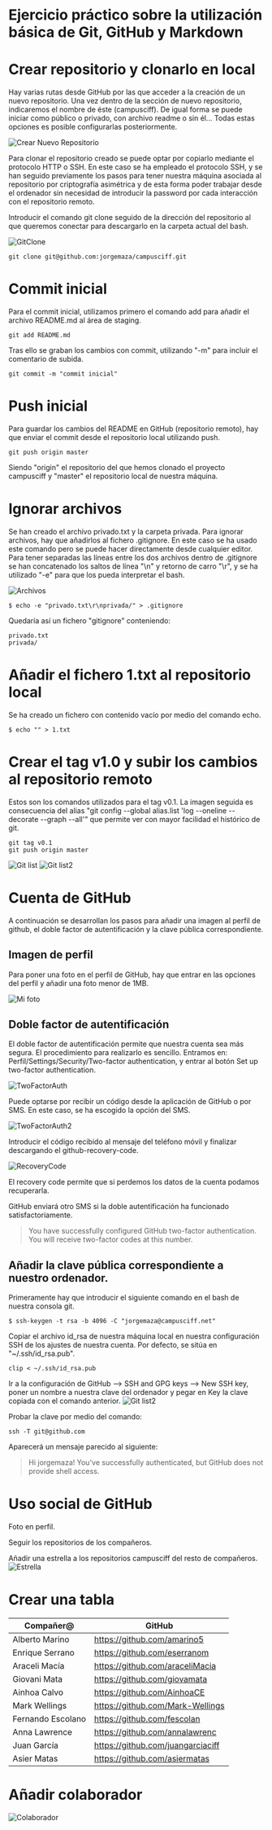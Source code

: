 # Ejercicio práctico sobre la utilización básica de Git, GitHub y Markdown

# Crear repositorio y clonarlo en local

Hay varias rutas desde GitHub por las que acceder a la creación de un nuevo repositorio. Una vez dentro de la sección de nuevo repositorio, indicaremos el nombre de éste (campusciff). De igual forma se puede iniciar como público o privado, con archivo readme o sin él... Todas estas opciones es posible configurarlas posteriormente.

![Crear Nuevo Repositorio](https://github.com/jorgemaza/campusciff/blob/master/img/CrearNuevoRepositorio.PNG)

Para clonar el repositorio creado se puede optar por copiarlo mediante el protocolo HTTP o SSH. En este caso se ha empleado el protocolo SSH, y se han seguido previamente los pasos para tener nuestra máquina asociada al repositorio por criptografía asimétrica y de esta forma poder trabajar desde el ordenador sin necesidad de introducir la password por cada interacción con el repositorio remoto. 

Introducir el comando git clone seguido de la dirección del repositorio al que queremos conectar para descargarlo en la carpeta actual del bash.

![GitClone](https://github.com/jorgemaza/campusciff/blob/master/img/SSH%20github.PNG)

```Shell
git clone git@github.com:jorgemaza/campusciff.git
```

# Commit inicial
Para el commit inicial, utilizamos primero el comando add para añadir el archivo README.md al área de staging.

```Shell
git add README.md
```

Tras ello se graban los cambios con commit, utilizando "-m" para incluir el comentario de subida.

```Shell
git commit -m "commit inicial"
```

# Push inicial
Para guardar los cambios del README en GitHub (repositorio remoto), hay que enviar el commit desde el repositorio local utilizando push.

```Shell
git push origin master
```

Siendo "origin" el repositorio del que hemos clonado el proyecto campusciff y "master" el repositorio local de nuestra máquina.

# Ignorar archivos

Se han creado el archivo privado.txt y la carpeta privada. Para ignorar archivos, hay que añadirlos al fichero .gitignore. En este caso se ha usado este comando pero se puede hacer directamente desde cualquier editor. Para tener separadas las líneas entre los dos archivos dentro de .gitignore se han concatenado los saltos de línea "\n" y retorno de carro "\r", y se ha utilizado "-e" para que los pueda interpretar el bash.

![Archivos](https://github.com/jorgemaza/campusciff/blob/master/img/Crear%20privadotxt.PNG)

```Shell
$ echo -e "privado.txt\r\nprivada/" > .gitignore
```

Quedaría así un fichero "gitignore" conteniendo:
```File
privado.txt
privada/
```
# Añadir el fichero 1.txt al repositorio local
Se ha creado un fichero con contenido vacío por medio del comando echo.
```Shell
$ echo "" > 1.txt
```
# Crear el tag v1.0 y subir los cambios al repositorio remoto
Estos son los comandos utilizados para el tag v0.1. La imagen seguida es consecuencia del alias "git config --global alias.list 'log --oneline --decorate --graph --all'" que permite ver con mayor facilidad el histórico de git.

```Shell
git tag v0.1
git push origin master
```

![Git list](https://github.com/jorgemaza/campusciff/blob/master/img/Utilizando%20el%20alias.PNG)
![Git list2](https://github.com/jorgemaza/campusciff/blob/master/img/Utilizando%20el%20alias2.PNG)

# Cuenta de GitHub
A continuación se desarrollan los pasos para añadir una imagen al perfil de github, el doble factor de autentificación y la clave pública correspondiente.

## Imagen de perfil 
Para poner una foto en el perfil de GitHub, hay que entrar en las opciones del perfil y añadir una foto menor de 1MB.

![Mi foto](https://avatars0.githubusercontent.com/u/19300313?v=3&s=460)

## Doble factor de autentificación
El doble factor de autentificación permite que nuestra cuenta sea más segura. El procedimiento para realizarlo es sencillo. Entramos en: Perfil/Settings/Security/Two-factor authentication, y entrar al botón Set up two-factor authentication.

![TwoFactorAuth](https://github.com/jorgemaza/campusciff/blob/master/img/TwoFactorAuth.PNG)

Puede optarse por recibir un código desde la aplicación de GitHub o por SMS. En este caso, se ha escogido la opción del SMS.

![TwoFactorAuth2](https://github.com/jorgemaza/campusciff/blob/master/img/TwoFactorAuth2.PNG)

Introducir el código recibido al mensaje del teléfono móvil y finalizar descargando el github-recovery-code.

![RecoveryCode](https://github.com/jorgemaza/campusciff/blob/master/img/RecoveryCode.png)

El recovery code permite que si perdemos los datos de la cuenta podamos recuperarla. 

GitHub enviará otro SMS si la doble autentificación ha funcionado satisfactoriamente.

> You have successfully configured GitHub two-factor authentication. You will receive two-factor codes at this number.

## Añadir la clave pública correspondiente a nuestro ordenador.

Primeramente hay que introducir el siguiente comando en el bash de nuestra consola git.

```Shell
$ ssh-keygen -t rsa -b 4096 -C "jorgemaza@campusciff.net"
```

Copiar el archivo id_rsa de nuestra máquina local en nuestra configuración SSH de los ajustes de nuestra cuenta. Por defecto, se sitúa en "~/.ssh/id_rsa.pub".

```Shell
clip < ~/.ssh/id_rsa.pub
```

Ir a la configuración de GitHub --> SSH and GPG keys --> New SSH key, poner un nombre a nuestra clave del ordenador y pegar en Key la clave copiada con el comando anterior.
![Git list2](https://github.com/jorgemaza/campusciff/blob/master/img/CapturaSSH.PNG)

Probar la clave por medio del comando:

```Shell
ssh -T git@github.com
```

Aparecerá un mensaje parecido al siguiente:

>Hi jorgemaza! You've successfully authenticated, but GitHub does not provide shell access.

# Uso social de GitHub

Foto en perfil.

Seguir los repositorios de los compañeros.

Añadir una estrella a los repositorios campusciff del resto de compañeros.
![Estrella](https://github.com/jorgemaza/campusciff/blob/master/img/Estrellita.png)


# Crear una tabla
| Compañer@ | GitHub |
|---|---|
| Alberto Marino  |  https://github.com/amarino5 |
| Enrique Serrano  | https://github.com/eserranom  |
| Araceli Macía | https://github.com/araceliMacia |
| Giovani Mata | https://github.com/giovamata |
| Ainhoa Calvo | https://github.com/AinhoaCE |
| Mark Wellings | https://github.com/Mark-Wellings |
| Fernando Escolano | https://github.com/fescolan |
| Anna Lawrence | https://github.com/annalawrenc |
| Juan García | https://github.com/juangarciaciff |
| Asier Matas | https://github.com/asiermatas |

# Añadir colaborador
![Colaborador](https://github.com/jorgemaza/campusciff/blob/master/img/ColaboradorRepositorio.PNG)